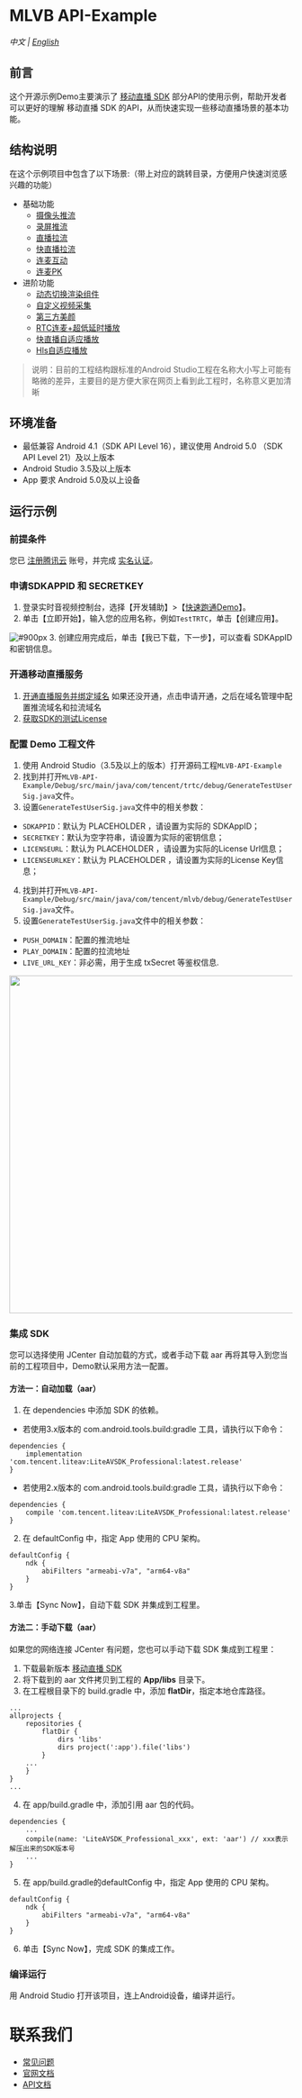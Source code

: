 # MLVB API-Example 
_中文 | [English](README.en.md)_

## 前言
这个开源示例Demo主要演示了 [移动直播 SDK](https://cloud.tencent.com/document/product/454) 部分API的使用示例，帮助开发者可以更好的理解 移动直播 SDK 的API，从而快速实现一些移动直播场景的基本功能。 

## 结构说明
在这个示例项目中包含了以下场景:（带上对应的跳转目录，方便用户快速浏览感兴趣的功能）

- 基础功能
  - [摄像头推流](./Basic/LivePushCamera)
  - [录屏推流](./Basic/LivePushScreen)
  - [直播拉流](./Basic/LivePlay)
  - [快直播拉流](./Basic/LebPlay)
  - [连麦互动](./Basic/LiveLink)
  - [连麦PK](./Basic/LinkPK)
- 进阶功能
  - [动态切换渲染组件](./Advanced/SwitchRenderView)
  - [自定义视频采集](./Advanced/CustomVideoCapture)
  - [第三方美颜](./Advanced/ThirdBeauty)
  - [RTC连麦+超低延时播放](./Advanced/RTCPushAndPlay)
  - [快直播自适应播放](./Advanced/LebAutoBitrate)
  - [Hls自适应播放](./Advanced/HlsAutoBitrate)
  
>  说明：目前的工程结构跟标准的Android Studio工程在名称大小写上可能有略微的差异，主要目的是方便大家在网页上看到此工程时，名称意义更加清晰
 
 
## 环境准备
- 最低兼容 Android 4.1（SDK API Level 16），建议使用 Android 5.0 （SDK API Level 21）及以上版本
- Android Studio 3.5及以上版本
- App 要求 Android 5.0及以上设备
 

## 运行示例

### 前提条件
您已 [注册腾讯云](https://cloud.tencent.com/document/product/378/17985) 账号，并完成 [实名认证](https://cloud.tencent.com/document/product/378/3629)。

### 申请SDKAPPID 和 SECRETKEY
1. 登录实时音视频控制台，选择【开发辅助】>【[快速跑通Demo](https://console.cloud.tencent.com/trtc/quickstart)】。
2. 单击【立即开始】，输入您的应用名称，例如`TestTRTC`，单击【创建应用】。

![ #900px](https://main.qcloudimg.com/raw/169391f6711857dca6ed8cfce7b391bd.png)
3. 创建应用完成后，单击【我已下载，下一步】，可以查看 SDKAppID 和密钥信息。

### 开通移动直播服务
1. [开通直播服务并绑定域名](https://console.cloud.tencent.com/live/livestat) 如果还没开通，点击申请开通，之后在域名管理中配置推流域名和拉流域名
2. [获取SDK的测试License](https://console.cloud.tencent.com/live/license) 

### 配置 Demo 工程文件
1. 使用 Android Studio（3.5及以上的版本）打开源码工程`MLVB-API-Example`
2. 找到并打开`MLVB-API-Example/Debug/src/main/java/com/tencent/trtc/debug/GenerateTestUserSig.java`文件。
3. 设置`GenerateTestUserSig.java`文件中的相关参数：
  - `SDKAPPID`：默认为 PLACEHOLDER ，请设置为实际的 SDKAppID；
  - `SECRETKEY`：默认为空字符串，请设置为实际的密钥信息；
  - `LICENSEURL`：默认为 PLACEHOLDER ，请设置为实际的License Url信息；
  - `LICENSEURLKEY`：默认为 PLACEHOLDER ，请设置为实际的License Key信息；
4. 找到并打开`MLVB-API-Example/Debug/src/main/java/com/tencent/mlvb/debug/GenerateTestUserSig.java`文件。
5. 设置`GenerateTestUserSig.java`文件中的相关参数：
  - `PUSH_DOMAIN`：配置的推流地址
  - `PLAY_DOMAIN`：配置的拉流地址
  - `LIVE_URL_KEY`：非必需，用于生成 txSecret 等鉴权信息.
<img src="https://qcloudimg.tencent-cloud.cn/raw/bb4e9ea8e62489ec908c51bfa0a0132b.png" width=600px>

### 集成 SDK
您可以选择使用 JCenter 自动加载的方式，或者手动下载 aar 再将其导入到您当前的工程项目中，Demo默认采用方法一配置。

#### 方法一：自动加载（aar）
1. 在 dependencies 中添加 SDK 的依赖。
 - 若使用3.x版本的 com.android.tools.build:gradle 工具，请执行以下命令：
```
dependencies {
    implementation 'com.tencent.liteav:LiteAVSDK_Professional:latest.release'
}
```
 - 若使用2.x版本的 com.android.tools.build:gradle 工具，请执行以下命令：
```
dependencies {
    compile 'com.tencent.liteav:LiteAVSDK_Professional:latest.release'
}
```
2. 在 defaultConfig 中，指定 App 使用的 CPU 架构。
```
defaultConfig {
    ndk {
        abiFilters "armeabi-v7a", "arm64-v8a"
    }
}
```
3.单击【Sync Now】，自动下载 SDK 并集成到工程里。

#### 方法二：手动下载（aar）
如果您的网络连接 JCenter 有问题，您也可以手动下载 SDK 集成到工程里：

1. 下载最新版本 [移动直播 SDK](https://cloud.tencent.com/document/product/454/7873)
2. 将下载到的 aar 文件拷贝到工程的 **App/libs** 目录下。
3. 在工程根目录下的 build.gradle 中，添加 **flatDir**，指定本地仓库路径。
```
...
allprojects {
    repositories {
        flatDir {
            dirs 'libs'
            dirs project(':app').file('libs')
        }
    ...
    }
}
...
```
4. 在 app/build.gradle 中，添加引用 aar 包的代码。
```
dependencies {
    ...
    compile(name: 'LiteAVSDK_Professional_xxx', ext: 'aar') // xxx表示解压出来的SDK版本号
    ...
}
```
5. 在 app/build.gradle的defaultConfig 中，指定 App 使用的 CPU 架构。
```
defaultConfig {
    ndk {
        abiFilters "armeabi-v7a", "arm64-v8a"
    }
}
```
6. 单击【Sync Now】，完成 SDK 的集成工作。 

### 编译运行
用 Android Studio 打开该项目，连上Android设备，编译并运行。

# 联系我们
- [常见问题](https://cloud.tencent.com/document/product/454/7937)
- [官网文档](https://cloud.tencent.com/document/product/454)
- [API文档](https://liteav.sdk.qcloud.com/doc/api/zh-cn/group__V2TXLivePusher__android.html#afc848d88fe99790b8c0988b8525dd4d9)